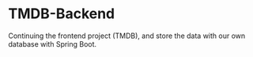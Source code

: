 # TMDB-Backend
Continuing the frontend project (TMDB), and store the data with our own database with Spring Boot.
